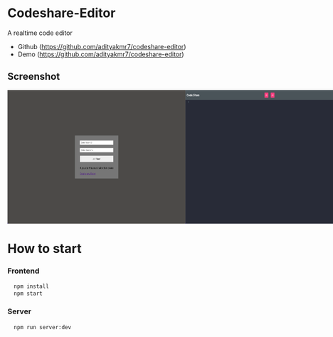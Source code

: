# Codeshare-Editor

A realtime code editor 

- Github (https://github.com/adityakmr7/codeshare-editor)
- Demo (https://github.com/adityakmr7/codeshare-editor)

## Screenshot

<div style="display:flex;justifyContent:space-between;alignItem:center;">
<img style="width: 400px; height:300px;" src="https://github.com/adityakmr7/codeshare-editor/blob/master/screenshot/02.png"/>
<img style="width: 400px; height:300px;" src="https://github.com/adityakmr7/codeshare-editor/blob/master/screenshot/01.png"/>
</div>


# How to start

### Frontend
``` 
  npm install 
  npm start
```

### Server

```
  npm run server:dev
```

